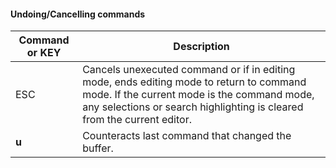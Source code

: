 #### Undoing/Cancelling commands

| Command or KEY | Description |
| - | - |
| ESC | Cancels unexecuted command or if in editing mode, ends editing mode to return to command mode.  If the current mode is the command mode, any selections or search highlighting is cleared from the current editor. |
| **u** | Counteracts last command that changed the buffer. |

